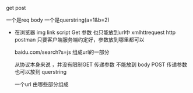 get post 

一个是req body  一个是querstring(a=1&b=2)
- 在浏览器
  img  link script Get 参数 也只能放到url中
  xmlhttrequest  http postman 只要客户端服务端约定好，参数放到哪里都可以

  baidu.com/search?s=js
  组成url的一部分

  从协议本身来说 ，并没有限制GET 传递参数 不能放到 body 
  POST 传递参数 也可以放到  querstring 


  一个url 由哪些部分组成

  